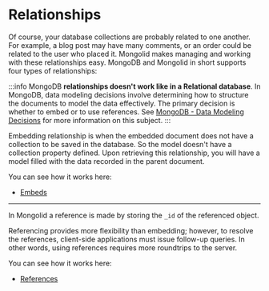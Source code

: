 # Relationships

Of course, your database collections are probably related to one another. For example, a blog post may have many comments, or an order could be related to the user who placed it. Mongolid makes managing and working with these relationships easy. MongoDB and Mongolid in short supports four types of relationships:

:::info
MongoDB **relationships doesn't work like in a Relational database**. 
In MongoDB, data modeling decisions involve determining how to structure the documents to model the data effectively. 
The primary decision is whether to embed or to use references. 
See [MongoDB - Data Modeling Decisions](https://docs.mongodb.org/manual/core/data-model-design/) for more information on this subject.
:::

Embedding relationship is when the embedded document does not have a collection to be saved in the database. 
So the model doesn't have a collection property defined. 
Upon retrieving this relationship, you will have a model filled with the data recorded in the parent document.

You can see how it works here:
- [Embeds](embeds)

---

In Mongolid a reference is made by storing the `_id` of the referenced object.

Referencing provides more flexibility than embedding;
however, to resolve the references, client-side applications must issue follow-up queries.
In other words, using references requires more roundtrips to the server.

You can see how it works here:
- [References](references)
